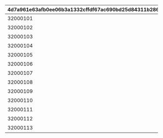 |4d7a961e63afb0ee06b3a1332cffdf67ac690bd25d84311b286d5ea4efbeb008|142ce014244ec7a709d6aa3fa5762d325b116876ef1f9ce82b1c8ba7c10702be|eda54d7dcb43de799f044fb317eaf59da4ab259d72bd20da1e8ebeeaf77d7f2f|5ed7422b57d97c5a13db9ab7612e68dc399fc0fe32cccb829fd2c63f3a68fcfc|0ca548041f3b8b7ab24d52b2fa3b419d9eaf454b4655c2989733c34d56efb048|8d8b2c163b2d7ec1a065764495a256de2a05116b08e4d309baca0c9dfce064fd|b1db049fd5422c35c9dc22e4f488889906072a359ef7971614748eb67ae64b8a|be36aa66edb48bb8ae55cca8d6477b72c8aaadebbad3484d80304028ae7c0544|e13332ab53a5622013d63852f20de36969bc7c040b8916bccf53e5758fd28918|
| --- | --- | --- | --- | --- | --- | --- | --- | --- |
|32000101|1002|500000|1010|1|全プレイヤーでバンディ・シスターズを合計500,000回倒そう|1|32000101|7008|
|32000102|1002|750000|1010|1|全プレイヤーでバンディ・シスターズを合計750,000回倒そう|2|32000102|7008|
|32000103|1002|1000000|1010|1|全プレイヤーでバンディ・シスターズを合計1,000,000回倒そう|3|32000103|7008|
|32000104|1003|500000|1010|1|全プレイヤーでフレイヤを合計500,000回倒そう|4|32000104|7008|
|32000105|1003|750000|1010|1|全プレイヤーでフレイヤを合計750,000回倒そう|5|32000105|7008|
|32000106|1003|1000000|1010|1|全プレイヤーでフレイヤを合計1,000,000回倒そう|6|32000106|7008|
|32000107|1004|1000000|1010|0|全プレイヤーでアラクネを合計1,000,000回倒そう|7|32000107|7008|
|32000108|1004|1500000|1010|0|全プレイヤーでアラクネを合計1,500,000回倒そう|8|32000108|7008|
|32000109|1004|2000000|1010|0|全プレイヤーでアラクネを合計2,000,000回倒そう|9|32000109|7008|
|32000110|1001|1|1009|1|宝石蜘蛛の群れに1回挑戦しよう|10|32000110|7007|
|32000111|1002|1|1009|1|バンディ・シスターズを1回倒そう|11|32000111|7007|
|32000112|1003|1|1009|1|フレイヤを1回倒そう|12|32000112|7007|
|32000113|1004|1|1009|0|アラクネを1回倒そう|13|32000113|7007|